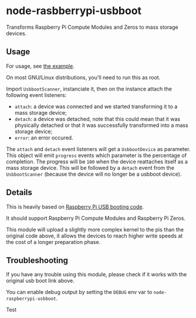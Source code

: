 # node-rasbberrypi-usbboot

Transforms Raspberry Pi Compute Modules and Zeros to mass storage devices.

## Usage

For usage, see [the example](lib/main.ts).

On most GNU/Linux distributions, you'll need to run this as root.

Import `UsbbootScanner`, instanciate it, then on the instance attach the following event listeners:
 * `attach`: a device was connected and we started transforming it to a mass storage device;
 * `detach`: a device was detached, note that this could mean that it was physically detached or that it was successfully transformed into a mass storage device;
 * `error`: an error occured.

The `attach` and `detach` event listeners will get a `UsbbootDevice` as parameter. This object will emit `progress` events which parameter is the percentage of completion.
The progress will be `100` when the device reattaches itself as a mass storage device. This will be followed by a `detach` event from the `UsbbootScanner` (because the device
will no longer be a usbboot device).

## Details

This is heavily based on [Raspberry Pi USB booting code](https://github.com/raspberrypi/usbboot).

It should support Raspberry Pi Compute Modules and Raspberry Pi Zeros.

This module will upload a slightly more complex kernel to the pis than the original code above, it allows the devices
to reach higher write speeds at the cost of a longer preparation phase.

## Troubleshooting

If you have any trouble using this module, please check if it works with the original usb boot link above.

You can enable debug output by setting the `DEBUG` env var to `node-raspberrypi-usbboot`.


Test
